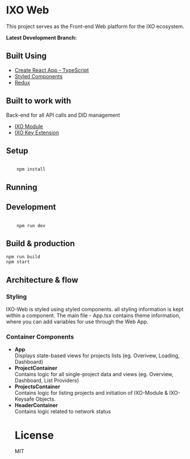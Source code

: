 <h1>IXO Web </h1>
<p>This project serves as the Front-end Web platform for the IXO ecosystem.</p>
<strong>Latest Development Branch:</strong>

<h2>Built Using </h2>
<ul>
	<li><a href="https://github.com/wmonk/create-react-app-typescript">Create React App - TypeScript</a></li>
	<li><a href="https://www.styled-components.com/">Styled Components</a></li>
	<li><a href="https://redux.js.org/">Redux</a></li>
</ul>

<h2>Built to work with </h2>
<p>Back-end for all API calls and DID management</p>

<ul>
	<li><a href="https://github.com/wmonk/create-react-app-typescript">IXO Module</a></li>
	<li><a href="https://github.com/wmonk/create-react-app-typescript">IXO Key Extension</a></li>
</ul>

<h2>Setup</h2>
<code>
	npm install
</code>

<h2>Running</h2>

<h2>Development</h2>
<code>
	npm run dev
</code>

<h2>Build & production</h2>

<code>npm run build</code>
<br/>
<code>npm start</code>
 

<h2>Architecture & flow</h2>

<h3>Styling </h3>
IXO-Web is styled using styled components. all styling information is kept within a component. The main file - App.tsx contains theme information, where you can add variables for use through the Web App.

<h3>Container Components </h3>

<ul>
 <li>
	<strong>App</strong> <br/>
	Displays state-based views for projects lists (eg. Overivew, Loading, Dashboard)
</li>
 <li>
	<strong>ProjectContainer</strong><br/></li>
	Contains logic for all single-project data and views (eg. Overview, Dashboard, List Providers)
 <li>
	 <strong>ProjectsContainer</strong><br/>
	 Contains logic for listing projects and initiation of IXO-Module & IXO-Keysafe Objects.
</li>
 <li>
	 <strong>HeaderContainer</strong><br/>
	 Contains logic related to network status
</li>
    
<h1>License</h1>

MIT
